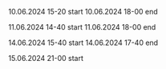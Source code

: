10.06.2024 15-20 start
10.06.2024 18-00 end

11.06.2024 14-40 start
11.06.2024 18-00 end

14.06.2024 15-40 start
14.06.2024 17-40 end

15.06.2024 21-00 start
